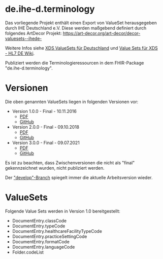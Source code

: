 # de.ihe-d.terminology

Das vorliegende Projekt enthält einen Export von ValueSet herausgegeben durch IHE Deutschland e.V.
Diese werden maßgebend definiert durch folgendes ArtDecor Projekt: https://art-decor.org/art-decor/decor-valuesets--ihede-

Weitere Infos siehe [XDS ValueSets für Deutschland](https://www.ihe-d.de/projekte/xds-value-sets-fuer-deutschland/) und [Value Sets für XDS - HL7 DE Wiki](https://wiki.hl7.de/index.php?title=IG:Value_Sets_für_XDS).

Publiziert werden die Terminologieressourcen in dem FHIR-Package "de.ihe-d.terminology".

# Versionen

Die oben genannten ValueSets liegen in folgenden Versionen vor:

* Version 1.0.0 - Final - 10.11.2016
  * [PDF](https://www.ihe-d.de/wp-content/uploads/2020/09/XDS_Value_Sets1.pdf)
  * [GitHub](https://github.com/hl7germany/de.ihe-d.terminology/tree/v1.0) 
* Version 2.0.0 - Final - 09.10.2018
  * [PDF](https://www.ihe-d.de/wp-content/uploads/2020/09/ValueSets2_0.pdf)
  * [GitHub](https://github.com/hl7germany/de.ihe-d.terminology/tree/v2.0)  
* Version 3.0.0 - Final - 09.07.2021
  * [PDF](https://www.ihe-d.de/wp-content/uploads/2021/07/XDSValueSetsDv3.pdf)
  * [GitHub](https://github.com/hl7germany/de.ihe-d.terminology/tree/v3.0) 

Es ist zu beachten, dass Zwischenversionen die nicht als "final" gekennzeichnet wurden, nicht publiziert werden.

Der ["develop"-Branch](https://github.com/hl7germany/de.ihe-d.terminology/tree/develop) spiegelt immer die aktuelle Arbeitsversion wieder.

# ValueSets

Folgende Value Sets werden in Version 1.0 bereitgestellt:
* DocumentEntry.classCode
* DocumentEntry.typeCode
* DocumentEntry.healthcareFacilityTypeCode 
* DocumentEntry.practiceSettingCode
* DocumentEntry.formatCode
* DocumentEntry.languageCode
* Folder.codeList
